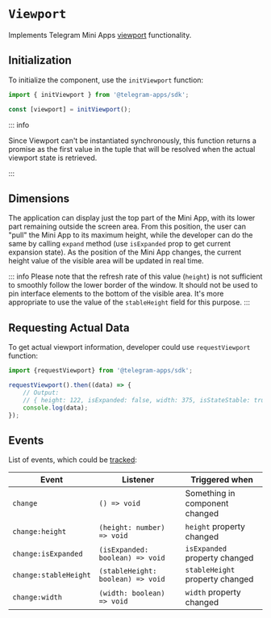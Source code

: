 # `Viewport`

Implements Telegram Mini
Apps [viewport](../../../platform/viewport.md) functionality.

## Initialization

To initialize the component, use the `initViewport` function:

```typescript
import { initViewport } from '@telegram-apps/sdk';

const [viewport] = initViewport();  
```

::: info

Since Viewport can't be instantiated synchronously, this function returns a promise as the first
value in the tuple that will be resolved when the actual viewport state is retrieved.

:::

## Dimensions

The application can display just the top part of the Mini App, with its lower part remaining outside
the screen area. From this position, the user can "pull" the Mini App to its maximum height, while
the developer can do the same by calling `expand` method (use `isExpanded` prop to get current
expansion state). As the position of the Mini App changes, the current height value of the visible
area will be updated in real time.

::: info
Please note that the refresh rate of this value (`height`) is not sufficient to smoothly follow the
lower border of the window. It should not be used to pin interface elements to the bottom of the
visible area. It's more appropriate to use the value of the `stableHeight` field for this purpose.
:::

## Requesting Actual Data

To get actual viewport information, developer could use `requestViewport` function:

```typescript
import {requestViewport} from '@telegram-apps/sdk';

requestViewport().then((data) => {
    // Output:
    // { height: 122, isExpanded: false, width: 375, isStateStable: true }
    console.log(data);
});
```

## Events

List of events, which could be [tracked](../components#events):

| Event                 | Listener                          | Triggered when                  |
|-----------------------|-----------------------------------|---------------------------------|
| `change`              | `() => void`                      | Something in component changed  |
| `change:height`       | `(height: number) => void`        | `height` property changed       |
| `change:isExpanded`   | `(isExpanded: boolean) => void`   | `isExpanded` property changed   |
| `change:stableHeight` | `(stableHeight: boolean) => void` | `stableHeight` property changed |
| `change:width`        | `(width: boolean) => void`        | `width` property changed        |
